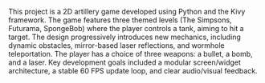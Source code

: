This project is a 2D artillery game developed using Python and the Kivy framework. The game features three themed levels (The Simpsons, Futurama, SpongeBob) where the player controls a tank, aiming to hit a target. 
The design progressively introduces new mechanics, including dynamic obstacles, mirror-based laser reflections, and wormhole teleportation. 
The player has a choice of three weapons: a bullet, a bomb, and a laser. 
Key development goals included a modular screen/widget architecture, a stable 60 FPS update loop, and clear audio/visual feedback.
